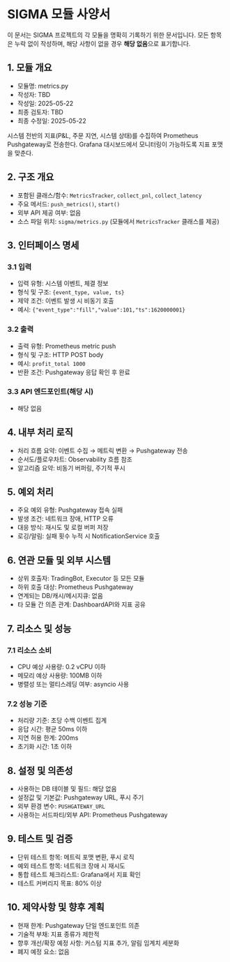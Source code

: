 # SIGMA 모듈 사양서

이 문서는 SIGMA 프로젝트의 각 모듈을 명확히 기록하기 위한 문서입니다. 모든 항목은 누락 없이 작성하며, 해당 사항이 없을 경우 **해당 없음**으로 표기합니다.

## 1. 모듈 개요
* 모듈명: metrics.py
* 작성자: TBD
* 작성일: 2025-05-22
* 최종 검토자: TBD
* 최종 수정일: 2025-05-22

시스템 전반의 지표(P&L, 주문 지연, 시스템 상태)를 수집하여 Prometheus Pushgateway로 전송한다. Grafana 대시보드에서 모니터링이 가능하도록 지표 포맷을 맞춘다.

## 2. 구조 개요
* 포함된 클래스/함수: `MetricsTracker`, `collect_pnl`, `collect_latency`
* 주요 메서드: `push_metrics()`, `start()`
* 외부 API 제공 여부: 없음
* 소스 파일 위치: `sigma/metrics.py` (모듈에서 `MetricsTracker` 클래스를 제공)

## 3. 인터페이스 명세
### 3.1 입력
* 입력 유형: 시스템 이벤트, 체결 정보
* 형식 및 구조: `{event_type, value, ts}`
* 제약 조건: 이벤트 발생 시 비동기 호출
* 예시: `{"event_type":"fill","value":101,"ts":1620000001}`

### 3.2 출력
* 출력 유형: Prometheus metric push
* 형식 및 구조: HTTP POST body
* 예시: `profit_total 1000`
* 반환 조건: Pushgateway 응답 확인 후 완료

### 3.3 API 엔드포인트(해당 시)
* 해당 없음

## 4. 내부 처리 로직
* 처리 흐름 요약: 이벤트 수집 → 메트릭 변환 → Pushgateway 전송
* 순서도/플로우차트: Observability 흐름 참조
* 알고리즘 요약: 비동기 버퍼링, 주기적 푸시

## 5. 예외 처리
* 주요 예외 유형: Pushgateway 접속 실패
* 발생 조건: 네트워크 장애, HTTP 오류
* 대응 방식: 재시도 및 로컬 버퍼 저장
* 로깅/알림: 실패 횟수 누적 시 NotificationService 호출

## 6. 연관 모듈 및 외부 시스템
* 상위 호출자: TradingBot, Executor 등 모든 모듈
* 하위 호출 대상: Prometheus Pushgateway
* 연계되는 DB/캐시/메시지큐: 없음
* 타 모듈 간 의존 관계: DashboardAPI와 지표 공유

## 7. 리소스 및 성능
### 7.1 리소스 소비
* CPU 예상 사용량: 0.2 vCPU 이하
* 메모리 예상 사용량: 100MB 이하
* 병렬성 또는 멀티스레딩 여부: asyncio 사용

### 7.2 성능 기준
* 처리량 기준: 초당 수백 이벤트 집계
* 응답 시간: 평균 50ms 이하
* 지연 허용 한계: 200ms
* 초기화 시간: 1초 이하

## 8. 설정 및 의존성
* 사용하는 DB 테이블 및 필드: 해당 없음
* 설정값 및 기본값: Pushgateway URL, 푸시 주기
* 외부 환경 변수: `PUSHGATEWAY_URL`
* 사용하는 서드파티/외부 API: Prometheus Pushgateway

## 9. 테스트 및 검증
* 단위 테스트 항목: 메트릭 포맷 변환, 푸시 로직
* 예외 테스트 항목: 네트워크 장애 시 재시도
* 통합 테스트 체크리스트: Grafana에서 지표 확인
* 테스트 커버리지 목표: 80% 이상

## 10. 제약사항 및 향후 계획
* 현재 한계: Pushgateway 단일 엔드포인트 의존
* 기술적 부채: 지표 종류가 제한적
* 향후 개선/확장 예정 사항: 커스텀 지표 추가, 알림 임계치 세분화
* 폐지 예정 요소: 없음
